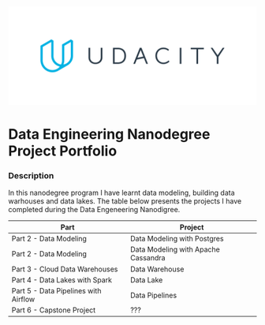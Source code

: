 <img src="./images/udacity_logo.png" height="200">


# Data Engineering Nanodegree Project Portfolio

### Description

In this nanodegree program I have learnt data modeling, building data warhouses and data lakes. The table below presents the projects I have completed during the Data Engeneering Nanodigree.

| Part                                 | Project                                   |
| ------------------------------------ | ----------------------------------------- |
| Part 2 - Data Modeling               | Data Modeling with Postgres               |
| Part 2 - Data Modeling               | Data Modeling with Apache Cassandra       |
| Part 3 - Cloud Data Warehouses       | Data Warehouse                            |
| Part 4 - Data Lakes with Spark       | Data Lake                                 |
| Part 5 - Data Pipelines with Airflow | Data Pipelines                            |
| Part 6 - Capstone Project            | ???                                       |
